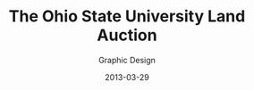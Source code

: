 ---
title: The Ohio State University Land Auction
subtitle: Graphic Design
layout: default
modal-id: 11
date: 2013-03-29
img: ohio-state-brochure.jpg
thumbnail: ohio-state-brochure-thumbnail.jpg
alt: The Ohio State University Land Auction
project-date: 2013
client: The Ohio State University/Wilson National
client-url: #
category: Graphic Design
description: Created auction brochure for The Ohio State University Agriculture Land Auction. Contained detailed information along with images and large "multi-parcel" map.

---